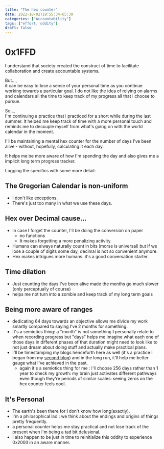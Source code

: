 ```yaml
---
title: "The hex counter"
date: 2022-10-02T19:55:34+05:30
categories: ["Accountability"]
tags: ["effort, oddity"]
draft: false
---
```


# 0x1FFD

I understand that society created the construct of time to facilitate
collaboration and create accountable systems.  

But...,  
it can be easy to lose a sense of your personal time as you continue
working towards a particular goal. I do not like the idea of relying
on alarms and calendars all the time to keep track of my progress all
that I choose to pursue.  

So...,  
I'm continuing a practice that I practiced for a short while during
the last summer. It helped me keep track of time with a more personal
touch and reminds me to decouple myself from what's going on with the
world calendar in the moment.  

I'll be maintaining a mental hex counter for the number of days I've
been alive - without, hopefully, calculating it each day.  

It helps me be more aware of how I'm spending the day and also gives
me a implicit long term progress tracker.  

Logging the specifics with some more detail:  

## The Gregorian Calendar is non-uniform

 - I don't like exceptions.
 - There's just too many in what we use these days.
 
## Hex over Decimal cause...

 - In case I forget the counter, I'll be doing the conversion on paper  
   - no functions  
   - It makes forgetting a more penalizing activity.  
 - Humans can always naturally count in bits (morse is universal) but if we lose a
   couple of digits some day, decimal is not so convenient anymore.  
 - Hex makes intrigues more humans: it's a good conversation starter.  
 
## Time dilation

 - Just counting the days I've been alive made the months go much
   slower (only perceptually of course)  
 - helps me not turn into a zombie and keep track of my long term
   goals  
 
 
## Being more aware of ranges

 - dedicating 64 days towards an objective allows me divide my work
   smartly compared to saying I've 2 months for something.  
 - It's a semiotics thing: a "month" is not something I personally
   relate to when recording progress but "days" helps me imagine what
   each one of those days in different phases of that duration might
   need to look like to not just dream about doing stuff and actually
   make practical plans.  
 - I'll be timestamping my blogs henceforth here as well (it's a
   practice I began from my [second blog](https://rajpatil.dev/19-22_archive)) 
   and in the long run, it'll help me better gauge what I've achieved
   in the past.  
   - again it's a semiotics thing for me : I'll choose 256 days rather
     than 1 year to check my growth: my brain just activates
     different pathways even though they're periods of similar
     scales: seeing zeros on the hex counter feels cool.  
	 
## It's Personal

 - The earth's been there for I don't know how long(exactly).  
 - I'm a philosophical lad : we think about the endings and origins
   of things pretty frequently.  
 - a personal counter helps me stay practical and not lose track of
   the present when I'm being a tad bit delusional.  
 - I also happen to be just in time to reinitialize this oddity to
   experience 0x2000 in an aware manner.  

